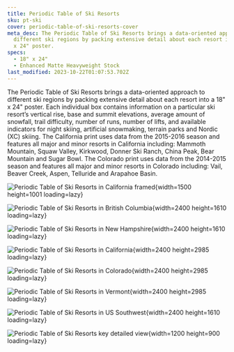 ```yaml
---
title: Periodic Table of Ski Resorts
sku: pt-ski
cover: periodic-table-of-ski-resorts-cover
meta_desc: The Periodic Table of Ski Resorts brings a data-oriented approach to
  different ski regions by packing extensive detail about each resort into a 18"
  x 24" poster.
specs:
  - 18" x 24"
  - Enhanced Matte Heavyweight Stock
last_modified: 2023-10-22T01:07:53.702Z
---
```


The Periodic Table of Ski Resorts brings a data-oriented approach to different ski regions by packing extensive detail about each resort into a 18" x 24" poster. Each individual box contains information on a particular ski resort’s vertical rise, base and summit elevations, average amount of snowfall, trail difficulty, number of runs, number of lifts, and available indicators for night skiing, artificial snowmaking, terrain parks and Nordic (XC) skiing. The California print uses data from the 2015-2016 season and features all major and minor resorts in California including: Mammoth Mountain, Squaw Valley, Kirkwood, Donner Ski Ranch, China Peak, Bear Mountain and Sugar Bowl. The Colorado print uses data from the 2014-2015 season and features all major and minor resorts in Colorado including: Vail, Beaver Creek, Aspen, Telluride and Arapahoe Basin.

![Periodic Table of Ski Resorts in California framed](https://res.cloudinary.com/withbrio/f_auto/periodic-table-of-ski-resorts){width=1500 height=1001 loading=lazy}

![Periodic Table of Ski Resorts in British Columbia](https://res.cloudinary.com/withbrio/f_auto/periodic-table-of-ski-resorts-1){width=2400 height=1610 loading=lazy}

![Periodic Table of Ski Resorts in New Hampshire](https://res.cloudinary.com/withbrio/f_auto/periodic-table-of-ski-resorts-2){width=2400 height=1610 loading=lazy}

![Periodic Table of Ski Resorts in California](https://res.cloudinary.com/withbrio/f_auto/periodic-table-of-ski-resorts-3){width=2400 height=2985 loading=lazy}

![Periodic Table of Ski Resorts in Colorado](https://res.cloudinary.com/withbrio/f_auto/periodic-table-of-ski-resorts-4){width=2400 height=2985 loading=lazy}

![Periodic Table of Ski Resorts in Vermont](https://res.cloudinary.com/withbrio/f_auto/periodic-table-of-ski-resorts-5){width=2400 height=2985 loading=lazy}

![Periodic Table of Ski Resorts in US Southwest](https://res.cloudinary.com/withbrio/f_auto/periodic-table-of-ski-resorts-6){width=2400 height=1610 loading=lazy}

![Periodic Table of Ski Resorts key detailed view](https://res.cloudinary.com/withbrio/f_auto/periodic-table-of-ski-resorts-7){width=1200 height=900 loading=lazy}
